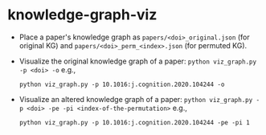 # knowledge-graph-viz

* Place a paper's knowledge graph as `papers/<doi>_original.json` (for original KG) and `papers/<doi>_perm_<index>.json` (for permuted KG).

* Visualize the original knowledge graph of a paper: `python viz_graph.py -p <doi> -o`
e.g.,
  ```
  python viz_graph.py -p 10.1016:j.cognition.2020.104244 -o
  ```

* Visualize an altered knowledge graph of a paper: `python viz_graph.py -p <doi> -pe -pi <index-of-the-permutation>`
e.g., 
  ```
  python viz_graph.py -p 10.1016:j.cognition.2020.104244 -pe -pi 1
  ```
